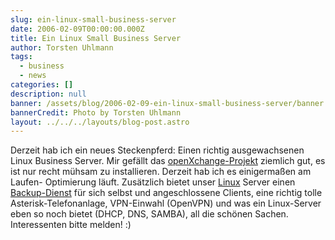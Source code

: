 ```yaml
---
slug: ein-linux-small-business-server
date: 2006-02-09T00:00:00.000Z
title: Ein Linux Small Business Server
author: Torsten Uhlmann
tags:
  - business
  - news
categories: []
description: null
banner: /assets/blog/2006-02-09-ein-linux-small-business-server/banner.jpg
bannerCredit: Photo by Torsten Uhlmann
layout: ../../../layouts/blog-post.astro
---
```


Derzeit hab ich ein neues Steckenpferd: Einen richtig ausgewachsenen Linux Business Server. Mir gefällt das [openXchange-Projekt](http://www.open-xchange.org) ziemlich gut, es ist nur recht mühsam zu installieren. Derzeit hab ich es einigermaßen am Laufen- Optimierung läuft. Zusätzlich bietet unser [Linux](http://www.ubuntu.com) Server einen [Backup-Dienst](http://www.bacula.org) für sich selbst und angeschlossene Clients, eine richtig tolle Asterisk-Telefonanlage, VPN-Einwahl (OpenVPN) und was ein Linux-Server eben so noch bietet (DHCP, DNS, SAMBA), all die schönen Sachen. Interessenten bitte melden! :)
